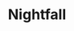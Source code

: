 ---
title: "Nightfall"
year: 1956
rating: 3.5
stars: "★★★½"
liked: false
rewatched: false
permalink: "nightfall"
watched_on: 2024-12-25
---